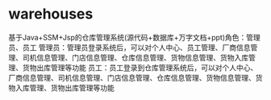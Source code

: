 # warehouses
基于Java+SSM+Jsp的仓库管理系统(源代码+数据库+万字文档+ppt)角色：管理员、员工  管理员：管理员登录系统后，可以对个人中心、员工管理、厂商信息管理、司机信息管理、门店信息管理、仓库信息管理、货物信息管理、货物入库管理、货物出库管理等功能  员工：员工登录到仓库管理系统后，可以对个人中心、厂商信息管理、司机信息管理、门店信息管理、仓库信息管理、货物信息管理、货物入库管理、货物出库管理等功能
